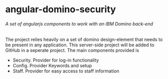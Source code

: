 angular-domino-security
=======================
<h6>A set of angularjs components to work with an IBM Domino back-end</h6>

The project relies heavily on a set of domino design-element that needs to be present in any application. This server-side project  will be added to GitHub in a seperate project.
The main components provided is 
<ul>
<li>Security. Provider for log-in functionality
<li>Config. Provider Keywords and setup
<li>Staff. Provider for easy access to staff information
</ul>
